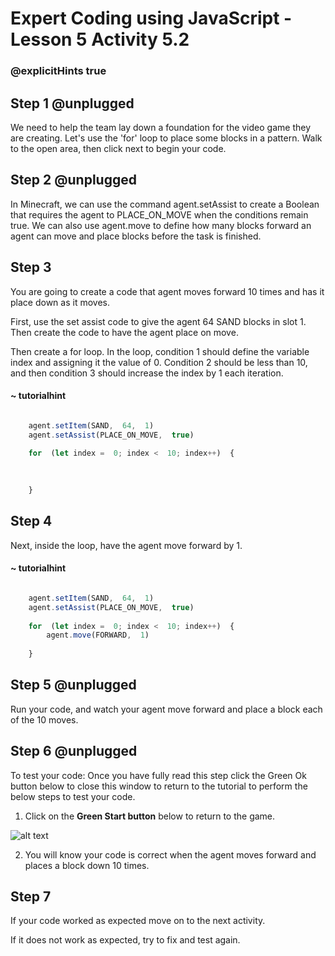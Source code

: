 # Expert Coding using JavaScript - Lesson 5 Activity 5.2
### @explicitHints true

  

## Step 1 @unplugged

  We need to help the team lay down a foundation for the video game they are creating. Let's use the 'for' loop to place some blocks in a pattern. Walk to the open area, then click next to begin your code.



## Step 2 @unplugged

In Minecraft, we can use the command agent.setAssist to create a Boolean that requires the agent to PLACE_ON_MOVE when the conditions remain true. We can also use agent.move to define how many blocks forward an agent can move and place blocks before the task is finished. 


  

## Step 3

You are going to create a code that agent moves forward 10 times and has it place down as it moves. 

First, use the set assist code to give the agent 64 SAND blocks in slot 1. Then create the code to have the agent place on move. 

Then create a for loop. In the loop, condition 1 should define the variable index and assigning it the value of 0. Condition 2 should be less than 10, and then condition 3 should increase the index by 1 each iteration.  


#### ~ tutorialhint
```javascript

    agent.setItem(SAND,  64,  1)
    agent.setAssist(PLACE_ON_MOVE,  true)
    
    for  (let index =  0; index <  10; index++)  {
    

    
    }

```

  

## Step 4

Next, inside the loop, have the agent move forward by 1. 

#### ~ tutorialhint
```javascript

    agent.setItem(SAND,  64,  1)
    agent.setAssist(PLACE_ON_MOVE,  true)
    
    for  (let index =  0; index <  10; index++)  {
        agent.move(FORWARD,  1)
    
    }

```



## Step 5 @unplugged

Run your code, and watch your agent move forward and place a block each of the 10 moves. 

  


## Step 6 @unplugged

To test your code:
Once you have fully read this step click the Green Ok button below to close this window to return to the tutorial to perform the below steps to test your code.

1. Click on the **Green Start button** below to return to the game.

  

![alt text](https://expertjs.codingcredentials.com/Lesson1/1.1/1.JPG?raw=true  "Start")
  

2. You will know your code is correct when the agent moves forward and places a block down 10 times.
  
  


## Step 7

If your code worked as expected move on to the next activity.
  
If it does not work as expected, try to fix and test again.